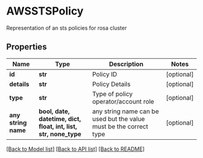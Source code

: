# AWSSTSPolicy

Representation of an sts policies for rosa cluster

## Properties
Name | Type | Description | Notes
------------ | ------------- | ------------- | -------------
**id** | **str** | Policy ID | [optional] 
**details** | **str** | Policy Details | [optional] 
**type** | **str** | Type of policy operator/account role | [optional] 
**any string name** | **bool, date, datetime, dict, float, int, list, str, none_type** | any string name can be used but the value must be the correct type | [optional]

[[Back to Model list]](../README.md#documentation-for-models) [[Back to API list]](../README.md#documentation-for-api-endpoints) [[Back to README]](../README.md)


